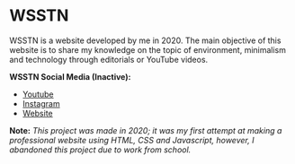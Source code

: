 # WSSTN

WSSTN is a website developed by me in 2020. The main objective of this website is to share my knowledge on the topic of environment, minimalism and technology through editorials or YouTube videos.

<b>WSSTN Social Media (Inactive):</b>
- [Youtube](https://www.youtube.com/channel/UCTCe6ZcR7TATGEd_4jScmVQ)
- [Instagram](https://www.instagram.com/wsstn_id/)
- [Website](https://wsstn.github.io/wsstn/)

<b>Note:</b> <i>This project was made in 2020; it was my first attempt at making a professional website using HTML, CSS and Javascript, however, I abandoned this project due to work from school.</i>
